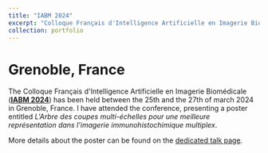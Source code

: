 ```yaml
---
title: "IABM 2024"
excerpt: "Colloque Français d'Intelligence Artificielle en Imagerie Biomédicale (IABM 2024)"
collection: portfolio
---
```


# Grenoble, France

The Colloque Français d'Intelligence Artificielle en Imagerie Biomédicale ([**IABM 2024**](https://iabm2024.sciencesconf.org/)) has been held between the 25th and the 27th of march 2024 in Grenoble, France.
I have attended the conference, presenting a poster entitled *L'Arbre des coupes multi-échelles pour une meilleure représentation dans l'imagerie immunohistochimique multiplex*.

More details about the poster can be found on the [dedicated talk page](/talks/2024-03-IABM-talk).
